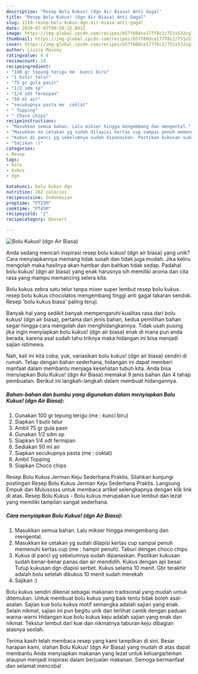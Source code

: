 ```yaml
---
description: "Resep Bolu Kukus! (dgn Air Biasa) Anti Gagal"
title: "Resep Bolu Kukus! (dgn Air Biasa) Anti Gagal"
slug: 1119-resep-bolu-kukus-dgn-air-biasa-anti-gagal
date: 2020-07-07T00:58:15.841Z
image: https://img-global.cpcdn.com/recipes/b57f60dce177f8c2/751x532cq70/bolu-kukus-dgn-air-biasa-foto-resep-utama.jpg
thumbnail: https://img-global.cpcdn.com/recipes/b57f60dce177f8c2/751x532cq70/bolu-kukus-dgn-air-biasa-foto-resep-utama.jpg
cover: https://img-global.cpcdn.com/recipes/b57f60dce177f8c2/751x532cq70/bolu-kukus-dgn-air-biasa-foto-resep-utama.jpg
author: Lizzie Massey
ratingvalue: 4.4
reviewcount: 14
recipeingredient:
- "100 gr tepung terigu me  kunci biru"
- "1 butir telur"
- "75 gr gula pasir"
- "1/2 sdm sp"
- "1/4 sdt fermipan"
- "50 ml air"
- "secukupnya pasta me  coklat"
- " Topping"
- " Choco chips"
recipeinstructions:
- "Masukkan semua bahan. Lalu mikser hingga mengembang dan mengental."
- "Masukkan ke cetakan yg sudah dilapisi kertas cup sampai penuh memenuhi kertas cup (me : hampir penuh). Taburi dengan choco chips"
- "Kukus di panci yg sebelumnya sudah dipanaskan. Pastikan kukusan sudah benar-benar panas dan air mendidih. Kukus dengan api besar. Tutup kukusan dgn dlapisi serbet. Kukus selama 10 menit. Gbr terakhir adalah bolu setelah dikukus 10 menit sudah merekah"
- "Sajikan :)"
categories:
- Resep
tags:
- bolu
- kukus
- dgn

katakunci: bolu kukus dgn 
nutrition: 262 calories
recipecuisine: Indonesian
preptime: "PT23M"
cooktime: "PT45M"
recipeyield: "2"
recipecategory: Dessert

---
```



![Bolu Kukus! (dgn Air Biasa)](https://img-global.cpcdn.com/recipes/b57f60dce177f8c2/751x532cq70/bolu-kukus-dgn-air-biasa-foto-resep-utama.jpg)

Anda sedang mencari inspirasi resep bolu kukus! (dgn air biasa) yang unik? Cara menyiapkannya memang tidak susah dan tidak juga mudah. Jika keliru mengolah maka hasilnya akan hambar dan bahkan tidak sedap. Padahal bolu kukus! (dgn air biasa) yang enak harusnya sih memiliki aroma dan cita rasa yang mampu memancing selera kita.

Bolu kukus zebra satu telur tanpa mixer super lembut resep bolu kukus. resep bolu kukus chocolatos mengembang tinggi anti gagal takaran sendok. Resep &#39;bolu kukus biasa&#39; paling teruji.

Banyak hal yang sedikit banyak mempengaruhi kualitas rasa dari bolu kukus! (dgn air biasa), pertama dari jenis bahan, kedua pemilihan bahan segar hingga cara mengolah dan menghidangkannya. Tidak usah pusing jika ingin menyiapkan bolu kukus! (dgn air biasa) enak di mana pun anda berada, karena asal sudah tahu triknya maka hidangan ini bisa menjadi sajian istimewa.


Nah, kali ini kita coba, yuk, variasikan bolu kukus! (dgn air biasa) sendiri di rumah. Tetap dengan bahan sederhana, hidangan ini dapat memberi manfaat dalam membantu menjaga kesehatan tubuh kita. Anda bisa menyiapkan Bolu Kukus! (dgn Air Biasa) memakai 9 jenis bahan dan 4 tahap pembuatan. Berikut ini langkah-langkah dalam membuat hidangannya.

<!--inarticleads1-->

##### Bahan-bahan dan bumbu yang digunakan dalam menyiapkan Bolu Kukus! (dgn Air Biasa):

1. Gunakan 100 gr tepung terigu (me : kunci biru)
1. Siapkan 1 butir telur
1. Ambil 75 gr gula pasir
1. Gunakan 1/2 sdm sp
1. Siapkan 1/4 sdt fermipan
1. Sediakan 50 ml air
1. Siapkan secukupnya pasta (me : coklat)
1. Ambil  Topping
1. Siapkan  Choco chips


Resep Bolu Kukus Jerman Keju Sederhana Praktis. Silahkan kunjungi postingan Resep Bolu Kukus Jerman Keju Sederhana Praktis. Langsung Empuk dan Mulusssss untuk membaca artikel selengkapnya dengan klik link di atas. Resep Bolu Kukus - Bolu kukus merupakan kue lembut dan lezat yang memiliki tampilan sangat sederhana. 

<!--inarticleads2-->

##### Cara menyiapkan Bolu Kukus! (dgn Air Biasa):

1. Masukkan semua bahan. Lalu mikser hingga mengembang dan mengental.
1. Masukkan ke cetakan yg sudah dilapisi kertas cup sampai penuh memenuhi kertas cup (me : hampir penuh). Taburi dengan choco chips
1. Kukus di panci yg sebelumnya sudah dipanaskan. Pastikan kukusan sudah benar-benar panas dan air mendidih. Kukus dengan api besar. Tutup kukusan dgn dlapisi serbet. Kukus selama 10 menit. Gbr terakhir adalah bolu setelah dikukus 10 menit sudah merekah
1. Sajikan :)


Bolu kukus sendiri dikenal sebagai makanan tradisional yang mudah untuk ditemukan. Untuk membuat bolu kukus yang baik tentu tidak boleh asal-asalan. Sajian kue bolu kukus motif semangka adalah sajian yang enak. Selain nikmat, sajian ini pun begitu unik dan terlihat cantik dengan paduan warna-warni Hidangan kue bolu kukus keju adalah sajian yang enak dan nikmat. Tekstur lembut dari kue dan nikmatnya taburan keju dibagian atasnya seolah. 

Terima kasih telah membaca resep yang kami tampilkan di sini. Besar harapan kami, olahan Bolu Kukus! (dgn Air Biasa) yang mudah di atas dapat membantu Anda menyiapkan makanan yang lezat untuk keluarga/teman ataupun menjadi inspirasi dalam berjualan makanan. Semoga bermanfaat dan selamat mencoba!
